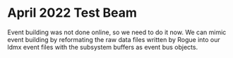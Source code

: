 # April 2022 Test Beam
Event building was not done online, so we need to do it now.
We can mimic event building by reformating the raw data files written by Rogue
into our ldmx event files with the subsystem buffers as event bus objects.

